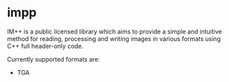 # impp
IM++ is a public licensed library which aims to provide a simple and intuitive method for reading, processing and writing images in various formats using C++ full header-only code.

Currently supported formats are: 
- TGA
